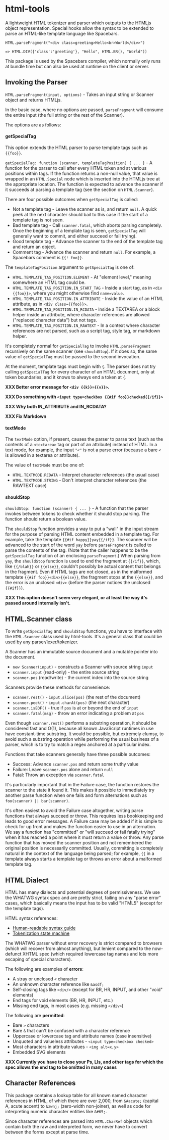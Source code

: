 # html-tools

A lightweight HTML tokenizer and parser which outputs to the HTMLjs
object representation.  Special hooks allow the syntax to be extended
to parse an HTML-like template language like Spacebars.

```
HTML.parseFragment("<div class=greeting>Hello<br>World</div>")

=> HTML.DIV({'class':'greeting'}, "Hello", HTML.BR(), "World"))
```

This package is used by the Spacebars compiler, which normally only
runs at bundle time but can also be used at runtime on the client or
server.

## Invoking the Parser

`HTML.parseFragment(input, options)` - Takes an input string or Scanner object and returns HTMLjs.

In the basic case, where no options are passed, `parseFragment` will consume the entire input (the full string or the rest of the Scanner).

The options are as follows:

#### getSpecialTag

This option extends the HTML parser to parse template tags such as `{{foo}}`.

`getSpecialTag: function (scanner, templateTagPosition) { ... }` - A function for the parser to call after every HTML token and at various positions within tags.  If the function returns a non-null value, that value is wrapped in an `HTML.Special` node which is inserted into the HTMLjs tree at the appropriate location.  The function is expected to advance the scanner if it succeeds at parsing a template tag (see the section on `HTML.Scanner`).

There are four possible outcomes when `getSpecialTag` is called:

* Not a template tag - Leave the scanner as is, and return `null`.  A quick peek at the next character should bail to this case if the start of a template tag is not seen.
* Bad template tag - Call `scanner.fatal`, which aborts parsing completely.  Once the beginning of a template tag is seen, `getSpecialTag` will generally want to commit, and either succeed or fail trying).
* Good template tag - Advance the scanner to the end of the template tag and return an object.
* Comment tag - Advance the scanner and return `null`.  For example, a Spacebars comment is `{{! foo}}`.

The `templateTagPosition` argument to `getSpecialTag` is one of:

* `HTML.TEMPLATE_TAG_POSITION.ELEMENT` - At "element level," meaning somewhere an HTML tag could be.
* `HTML.TEMPLATE_TAG_POSITION.IN_START_TAG` - Inside a start tag, as in `<div {{foo}}>`, where you might otherwise find `name=value`.
* `HTML.TEMPLATE_TAG_POSITION.IN_ATTRIBUTE` - Inside the value of an HTML attribute, as in `<div class={{foo}}>`.
* `HTML.TEMPLATE_TAG_POSITION.IN_RCDATA` - Inside a TEXTAREA or a block helper inside an attribute, where character references are allowed ("replaced character data") but not tags.
* `HTML.TEMPLATE_TAG_POSITION.IN_RAWTEXT` - In a context where character references are not parsed, such as a script tag, style tag, or markdown helper.

It's completely normal for `getSpecialTag` to invoke `HTML.parseFragment` recursively on the same scanner (see `shouldStop`).  If it does so, the same value of `getSpecialTag` must be passed to the second invocation.

At the moment, template tags must begin with `{`.  The parser does not try calling `getSpecialTag` for every character of an HTML document, only at token boundaries, and it knows to always end a token at `{`.

**XXX Better error message for `<div {{k}}={{v}}>`.**

**XXX Do something with `<input type=checkbox {{#if foo}}checked{{/if}}>`**

**XXX Why both IN_ATTRIBUTE and IN_RCDATA?**

**XXX Fix Markdown**

#### textMode

The `textMode` option, if present, causes the parser to parse text (such as the contents of a `<textarea>` tag or part of an attribute) instead of HTML.  In a text mode, for example, the input `"<"` is not a parse error (because a bare `<` is allowed in a textarea or attribute).

The value of `textMode` must be one of:

* `HTML.TEXTMODE.RCDATA` - Interpret character references (the usual case)
* `HTML.TEXTMODE.STRING` - Don't interpret character references (the RAWTEXT case)

#### shouldStop

`shouldStop: function (scanner) { ... }` - A function that the parser invokes between tokens to check whether it should stop parsing.  The function should return a boolean value.

The `shouldStop` function provides a way to put a "wall" in the input stream for the purpose of parsing HTML content embedded in a template tag.  For example, take the template `{{#if happy}}yay{{/if}}`.  The scanner will be advanced to the start of the word `yay` before `parseFragment` is called to parse the contents of the tag.  (Note that the caller happens to be the `getSpecialTag` function of an enclosing `parseFragment`.)  When parsing from `yay`, the `shouldStop` function is used to end the fragment at `{{/if}}`, which, like `{{/blah}}` or `{{else}}`, couldn't possibly be actual content that belongs in the fragment.  Even if HTML tags are not closed, as in the malformed template `{{#if foo}}<div>{{else}}`, the fragment stops at the `{{else}}`, and the error is an unclosed `<div>` (before the parser notices the unclosed `{{#if}}`).

**XXX This option doesn't seem very elegant, or at least the way it's passed around internally isn't.**

## HTML.Scanner class

To write `getSpecialTag` and `shouldStop` functions, you have to
interface with the `HTML.Scanner` class used by html-tools.  It's a
general class that could be used by any parser/lexer/tokenizer.

A Scanner has an immutable source document and a mutable pointer into
the document.

* `new Scanner(input)` - constructs a Scanner with source string `input`
* `scanner.input` (read-only) - the entire source string
* `scanner.pos` (read/write) - the current index into the source string

Scanners provide these methods for convenience:

* `scanner.rest()` - `input.slice(pos)` (the rest of the document)
* `scanner.peek()` - `input.charAt(pos)` (the next character)
* `scanner.isEOF()` - true if `pos` is at or beyond the end of `input`
* `scanner.fatal(msg)` - throw an error indicating a problem at `pos`

Even though `scanner.rest()` performs a substring operation, it should be considered fast and O(1), because all known JavaScript runtimes in use have constant-time substring.  It would be possible, but extremely clumsy, to avoid such a substring operation while performing the usual business of a parser, which is to try to match a regex anchored at a particular index.

Functions that take scanners generally have three possible outcomes:

* Success:  Advance `scanner.pos` and return some truthy value
* Failure: Leave `scanner.pos` alone and return `null`
* Fatal: Throw an exception via `scanner.fatal`

It's particularly important that in the Failure case, the function restores the scanner to the state it found it.  This makes it possible to immediately try another parse function when one fails and form alternations such as `foo(scanner) || bar(scanner)`.

It's often easiest to avoid the Failure case altogether, writing parse functions that always succeed or throw.  This requires less bookkeeping and leads to good error messages.  A Failure case may be added if it is simple to check for up front and makes the function easier to use in an alternation.  We say a function has "committed" or "will succeed or fail fatally trying" when it has reached a point where it must return a value or throw.  Any parse function that has moved the scanner position and not remembered the original position is necessarily committed.  Usually, committing is completely natural in the context of the language being parsed; for example, `{{` in a template always starts a template tag or throws an error about a malformed template tag.

## HTML Dialect

HTML has many dialects and potential degrees of permissiveness.  We
use the WHATWG syntax spec and are pretty strict, failing on any
"parse error" cases, which basically means the input has to be
valid "HTML5" (except for the template tags).

HTML syntax references:

* [Human-readable syntax guide](http://developers.whatwg.org/syntax.html#syntax)
* [Tokenization state machine](http://www.whatwg.org/specs/web-apps/current-work/multipage/tokenization.html)

The WHATWG parser without error recovery is strict compared to
browsers (which will recover from almost anything), but lenient
compared to the now-defunct XHTML spec (which required lowercase tag
names and lots more escaping of special characters).

The following are examples of **errors**:

* A stray or unclosed `<` character
* An unknown character reference like `&asdf;`
* Self-closing tags like `<div/>` (except for BR, HR, INPUT, and other "void" elements)
* End tags for void elements (BR, HR, INPUT, etc.)
* Missing end tags, in most cases (e.g. missing `</div>`)

The following are **permitted**:

* Bare `>` characters
* Bare `&` that can't be confused with a character reference
* Uppercase or lowercase tag and attribute names (case insensitive)
* Unquoted and valueless attributes - `<input type=checkbox checked>`
* Most characters in attribute values - `<img alt=x,y>`
* Embedded SVG elements

**XXX Currently you have to close your Ps, LIs, and other tags for which the spec allows the end tag to be omitted in many cases**

## Character References

This package contains a lookup table for all known named character references in HTML, of which there are over 2,000, from `&Aacute;` (capital A, acute accent) to `&zwnj;` (zero-width non-joiner), as well as code for interpreting numeric character entities like `&#65;`.

Since character references are parsed into `HTML.CharRef` objects which contain both the raw and interpreted form, we never have to convert between the forms except at parse time.

